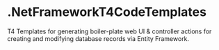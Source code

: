 # .NetFrameworkT4CodeTemplates
T4 Templates for generating boiler-plate web UI &amp; controller actions for creating and modifying database records via Entity Framework.
